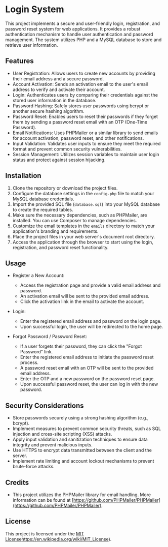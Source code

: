 # Login System

This project implements a secure and user-friendly login, registration, and password reset system for web applications. It provides a robust authentication mechanism to handle user authentication and password management. The system utilizes PHP and a MySQL database to store and retrieve user information.

## Features

- User Registration: Allows users to create new accounts by providing their email address and a secure password.
- Account Activation: Sends an activation email to the user's email address to verify and activate their account.
- Login: Authenticates users by comparing their credentials against the stored user information in the database.
- Password Hashing: Safely stores user passwords using bcrypt or another secure hashing algorithm.
- Password Reset: Enables users to reset their passwords if they forget them by sending a password reset email with an OTP (One-Time Password).
- Email Notifications: Uses PHPMailer or a similar library to send emails for account activation, password reset, and other notifications.
- Input Validation: Validates user inputs to ensure they meet the required format and prevent common security vulnerabilities.
- Session Management: Utilizes session variables to maintain user login status and protect against session hijacking.

## Installation

1. Clone the repository or download the project files.
2. Configure the database settings in the `config.php` file to match your MySQL database credentials.
3. Import the provided SQL file (`database.sql`) into your MySQL database to create the required tables.
4. Make sure the necessary dependencies, such as PHPMailer, are installed. You can use Composer to manage dependencies.
5. Customize the email templates in the `emails` directory to match your application's branding and requirements.
6. Place the project files in your web server's document root directory.
7. Access the application through the browser to start using the login, registration, and password reset functionality.

## Usage

- Register a New Account:
  - Access the registration page and provide a valid email address and password.
  - An activation email will be sent to the provided email address.
  - Click the activation link in the email to activate the account.

- Login:
  - Enter the registered email address and password on the login page.
  - Upon successful login, the user will be redirected to the home page.

- Forgot Password / Password Reset:
  - If a user forgets their password, they can click the "Forgot Password" link.
  - Enter the registered email address to initiate the password reset process.
  - A password reset email with an OTP will be sent to the provided email address.
  - Enter the OTP and a new password on the password reset page.
  - Upon successful password reset, the user can log in with the new password.

## Security Considerations

- Store passwords securely using a strong hashing algorithm (e.g., bcrypt).
- Implement measures to prevent common security threats, such as SQL injection and cross-site scripting (XSS) attacks.
- Apply input validation and sanitization techniques to ensure data integrity and prevent malicious inputs.
- Use HTTPS to encrypt data transmitted between the client and the server.
- Implement rate limiting and account lockout mechanisms to prevent brute-force attacks.

## Credits

- This project utilizes the PHPMailer library for email handling. More information can be found at [https://github.com/PHPMailer/PHPMailer](https://github.com/PHPMailer/PHPMailer).

## License

This project is licensed under the [MIT License](https://en.wikipedia.org/wiki/MIT_License)https://en.wikipedia.org/wiki/MIT_License).
